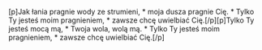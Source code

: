 [p]Jak łania pragnie wody ze strumieni, * moja dusza pragnie Cię. * Tylko Ty jesteś moim pragnieniem, * zawsze chcę uwielbiać Cię.[/p][p]Tylko Ty jesteś mocą mą, * Twoja wola, wolą mą. * Tylko Ty jesteś moim pragnieniem, * zawsze chcę uwielbiać Cię.[/p]